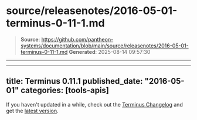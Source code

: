 # source/releasenotes/2016-05-01-terminus-0-11-1.md

> **Source**: https://github.com/pantheon-systems/documentation/blob/main/source/releasenotes/2016-05-01-terminus-0-11-1.md
> **Generated**: 2025-08-14 09:57:30

---

---
title: Terminus 0.11.1
published_date: "2016-05-01"
categories: [tools-apis]
---
If you haven't updated in a while, check out the [Terminus Changelog](https://github.com/pantheon-systems/cli/blob/master/CHANGELOG.md) and get the [latest version](https://github.com/pantheon-systems/cli/releases).
